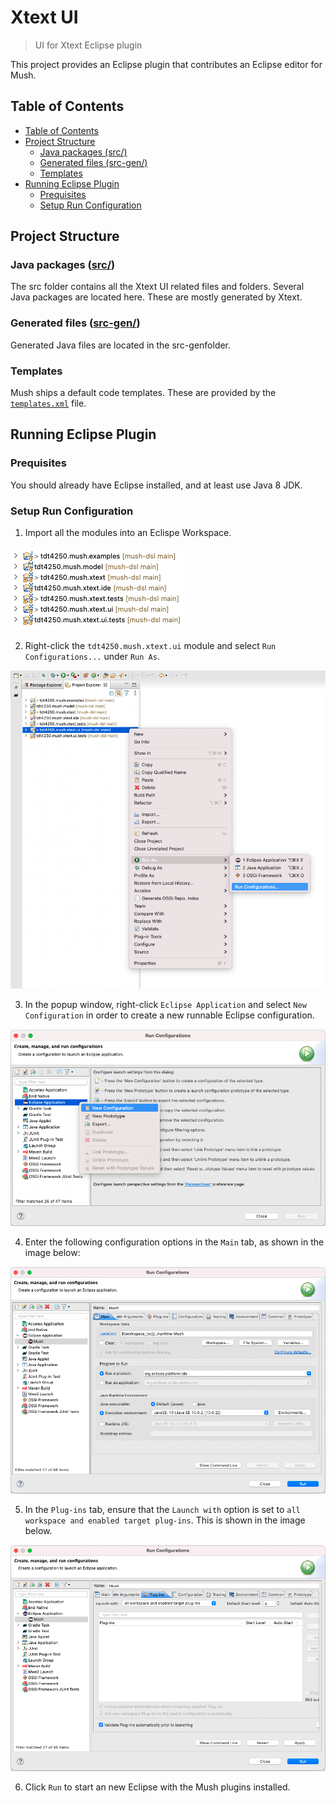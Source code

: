 # Xtext UI

> UI for Xtext Eclipse plugin

This project provides an Eclipse plugin that contributes an Eclipse editor for Mush.

## Table of Contents
- [Table of Contents](#table-of-contents)
- [Project Structure](#project-structure)
  - [Java packages (src/)](#java-packages-src)
  - [Generated files (src-gen/)](#generated-files-src-gen)
  - [Templates](#templates)
- [Running Eclipse Plugin](#running-eclipse-plugin)
  - [Prequisites](#prequisites)
  - [Setup Run Configuration](#setup-run-configuration)

## Project Structure

### Java packages ([src/](src/))
The src folder contains all the Xtext UI related files and folders. Several Java packages are located here. These are mostly generated by Xtext.

### Generated files ([src-gen/](src-gen/))
Generated Java files are located in the src-genfolder.

### Templates
Mush ships a default code templates. These are provided by the [`templates.xml`](templates/templates.xml) file.

## Running Eclipse Plugin

### Prequisites

You should already have Eclipse installed, and at least use Java 8 JDK.

### Setup Run Configuration

1. Import all the modules into an Eclispe Workspace.

![Eclipse workspace](assets/import-projects.png)

2. Right-click the `tdt4250.mush.xtext.ui` module and select `Run Configurations...` under `Run As`.

![Run Configurations](assets/right-click-run-configuration.png)

3. In the popup window, right-click `Eclipse Application` and select `New Configuration`  in order to create a new runnable Eclipse configuration.

![Eclipse Runner](assets/right-click-eclipse-application.png)

4. Enter the following configuration options in the `Main` tab, as shown in the image below:

![Eclipse Run Options Main](assets/eclipse-run-configuration-main.png)

5. In the `Plug-ins` tab, ensure that the `Launch with` option is set to `all workspace and enabled target plug-ins`. This is shown in the image below.

![Eclipse Run Options Plugins](assets/eclipse-run-configuration-plugins.png)

6. Click `Run` to start an new Eclipse with the Mush plugins installed.
